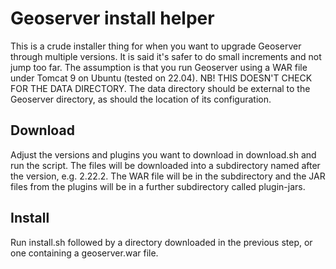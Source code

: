 
# Geoserver install helper

This is a crude installer thing for when you want to upgrade Geoserver through multiple versions. It is said it's safer to do small increments and not jump too far.
The assumption is that you run Geoserver using a WAR file under Tomcat 9 on Ubuntu (tested on 22.04). 
NB! THIS DOESN'T CHECK FOR THE DATA DIRECTORY. The data directory should be external to the Geoserver directory, as should the location of its configuration.

## Download

Adjust the versions and plugins you want to download in download.sh and run the script. The files will be downloaded into a subdirectory named after the version, e.g. 2.22.2. The WAR file will be in the subdirectory and the JAR files from the plugins will be in a further subdirectory called plugin-jars.

## Install

Run install.sh followed by a directory downloaded in the previous step, or one containing a geoserver.war file.

